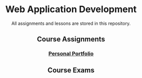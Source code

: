 <div align="center">

  <h1>Web Application Development</h1>
  <p>All assignments and lessons are stored in this repository.</p>

  <h2>Course Assignments</h2>
  <h3><a href="https://comp229-moreau-portfolio.onrender.com" target="_blank">Personal Portfolio</a></h3>

  <h2>Course Exams</h2>

</div>

